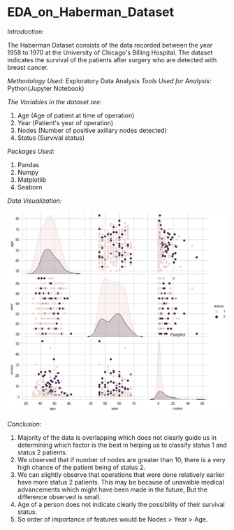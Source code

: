 # EDA_on_Haberman_Dataset

*Introduction:*

The Haberman Dataset consists of the data recorded between the year 1958 to 1970 at the University of Chicago's Billing Hospital. The dataset indicates the survival of the patients after surgery who are detected with breast cancer.

*Methodology Used:* Exploratory Data Analysis
*Tools Used for Analysis:* Python(Jupyter Notebook)

*The Variables in the dataset are:*
1) Age (Age of patient at time of operation)
2) Year (Patient's year of operation)
3) Nodes (Number of positive axillary nodes detected)
4) Status (Survival status)

*Packages Used:*
1) Pandas
2) Numpy
3) Matplotlib
4) Seaborn

*Data Visualization:*

![](https://github.com/Akshay-Avhad/EDA_on_Haberman_Dataset/blob/main/Visualisations/Haberman%20EDA%202.PNG)


*Conclusion:*
1) Majority of the data is overlapping which does not clearly guide us in determining which factor is the best in helping us to classify status 1 and status 2 patients.
2) We observed that if number of nodes are greater than 10, there is a very high chance of the patient being of status 2.
3) We can slightly observe that operations that were done relatively earlier have more status 2 patients. This may be because of unavaible medical advancements which might have been made in the future, But the difference observed is small.
4) Age of a person does not indicate clearly the possibility of their survival status.
5) So order of importance of features would be Nodes >  Year > Age.
